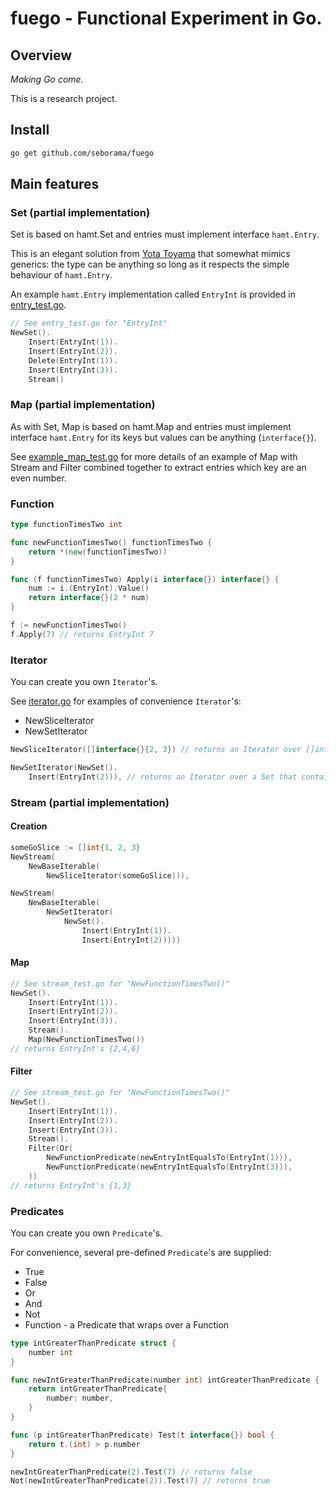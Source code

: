 # fuego - Functional Experiment in Go.

## Overview

_Making Go come._

This is a research project.

## Install

```bash
go get github.com/seborama/fuego
```

## Main features

### Set (partial implementation)

Set is based on hamt.Set and entries must implement interface `hamt.Entry`.

This is an elegant solution from [Yota Toyama](https://github.com/raviqqe) that somewhat mimics generics: the type can be anything so long as it respects the simple behaviour of `hamt.Entry`.

An example `hamt.Entry` implementation called `EntryInt` is provided in [entry_test.go](entry_test.go).

```go
// See entry_test.go for "EntryInt"
NewSet().
    Insert(EntryInt(1)).
    Insert(EntryInt(2)).
    Delete(EntryInt(1)).
    Insert(EntryInt(3)).
    Stream()
```

### Map (partial implementation)

As with Set, Map is based on hamt.Map and entries must implement interface `hamt.Entry` for its keys but values can be anything (`interface{}`).

See [example_map_test.go](example_map_test.go) for more details of an example of Map with Stream and Filter combined together to extract entries which key are an even number.

### Function

```go
type functionTimesTwo int

func newFunctionTimesTwo() functionTimesTwo {
	return *(new(functionTimesTwo))
}

func (f functionTimesTwo) Apply(i interface{}) interface{} {
	num := i.(EntryInt).Value()
	return interface{}(2 * num)
}

f := newFunctionTimesTwo()
f.Apply(7) // returns EntryInt 7
```

### Iterator

You can create you own `Iterator`'s.

See [iterator.go](iterator.go) for examples of convenience `Iterator`'s:
- NewSliceIterator
- NewSetIterator

```go
NewSliceIterator([]interface{}{2, 3}) // returns an Iterator over []interface{2, 3}

NewSetIterator(NewSet().
    Insert(EntryInt(2))), // returns an Iterator over a Set that contains a single EntryInt(2)
```

### Stream (partial implementation)

#### Creation

```go
someGoSlice := []int{1, 2, 3}
NewStream(
    NewBaseIterable(
        NewSliceIterator(someGoSlice))),
```

```go
NewStream(
    NewBaseIterable(
        NewSetIterator(
            NewSet().
                Insert(EntryInt(1)).
                Insert(EntryInt(2)))))
```

#### Map

```go
// See stream_test.go for "NewFunctionTimesTwo()"
NewSet().
    Insert(EntryInt(1)).
    Insert(EntryInt(2)).
    Insert(EntryInt(3)).
    Stream().
    Map(NewFunctionTimesTwo())
// returns EntryInt's {2,4,6}
```

#### Filter

```go
// See stream_test.go for "NewFunctionTimesTwo()"
NewSet().
    Insert(EntryInt(1)).
    Insert(EntryInt(2)).
    Insert(EntryInt(3)).
    Stream().
    Filter(Or(
        NewFunctionPredicate(newEntryIntEqualsTo(EntryInt(1))),
        NewFunctionPredicate(newEntryIntEqualsTo(EntryInt(3))),
    ))
// returns EntryInt's {1,3}
```

### Predicates

You can create you own `Predicate`'s.

For convenience, several pre-defined `Predicate`'s are supplied:
- True
- False
- Or
- And
- Not
- Function - a Predicate that wraps over a Function

```go
type intGreaterThanPredicate struct {
	number int
}

func newIntGreaterThanPredicate(number int) intGreaterThanPredicate {
	return intGreaterThanPredicate{
		number: number,
	}
}

func (p intGreaterThanPredicate) Test(t interface{}) bool {
	return t.(int) > p.number
}

newIntGreaterThanPredicate(2).Test(7) // returns false
Not(newIntGreaterThanPredicate(2)).Test(7) // returns true
```
